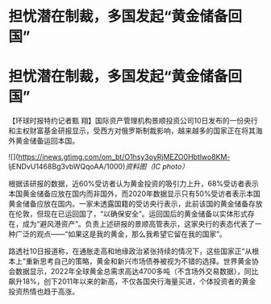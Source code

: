 # 担忧潜在制裁，多国发起“黄金储备回国”

# 担忧潜在制裁，多国发起“黄金储备回国”

【环球时报特约记者甄
翔】国际资产管理机构景顺投资公司10日发布的一份央行和主权财富基金研报显示，受西方对俄罗斯制裁影响，越来越多的国家正在将其海外黄金储备运回本国。

![](https://inews.gtimg.com/om_bt/O1hsy3oyRjMEZO0Hbtlwo8KM-
ljENDvU1468Bg3vbWQqoAA/1000)_资料图（IC photo）_

根据该研报的数据，近60%受访者认为黄金投资的吸引力上升，68%受访者表示本国黄金储备应放在国内而非国外，而2020年数据显示只有50%受访者表示本国黄金储备应放在国内。一家未透露国籍的受访央行表示，此前该国的黄金储备存放在伦敦，但现在已运回国了，“以确保安全”。运回国后的黄金储备以实体形式存在，成为“避风港资产”。负责上述研报的景顺高管表示，这家央行的表态代表了一种广泛的观点——“如果这是我的黄金，那么我希望它留在我的国家”。

路透社10日报道称，在通胀走高和地缘政治紧张持续的情况下，这些国家正“从根本上”重新思考自己的策略，黄金和新兴市场债券被视为不错的选择。世界黄金协会数据显示，2022年全球黄金总需求高达4700多吨（不含场外交易数据），同比飙升18%，创下2011年以来的新高，不仅各国央行海量买进，个体投资者的黄金投资热情也趋于高涨。

